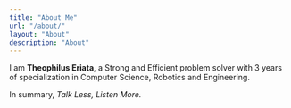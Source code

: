 ```yaml
---
title: "About Me"
url: "/about/"
layout: "About"
description: "About"
---
```


I am **Theophilus Eriata**, a Strong and Efficient problem solver with 3 years of specialization in Computer Science, Robotics and Engineering.

In summary, *Talk Less, Listen More.*
